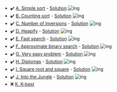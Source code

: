 - :heavy_check_mark: [A. Simple sort](https://codeforces.com/group/QmrArgR1Jp/contest/254626/problem/A) - [Solution](https://github.com/AntonAsmirko/Algorithms/blob/main/Search%20Trees/A.java) ![ing](https://img.shields.io/badge/Java-ED8B00?style=for-the-badge&logo=java&logoColor=white)
- :heavy_check_mark: [B. Counting sort](https://codeforces.com/group/QmrArgR1Jp/contest/254626/problem/B) - [Solution](https://github.com/AntonAsmirko/Algorithms/blob/main/Search%20Trees/A.java) ![ing](https://img.shields.io/badge/Java-ED8B00?style=for-the-badge&logo=java&logoColor=white)
- :heavy_check_mark: [C. Number of inversions](https://codeforces.com/group/QmrArgR1Jp/contest/254626/problem/C) - [Solution](https://github.com/AntonAsmirko/Algorithms/blob/main/Search%20Trees/A.java) ![ing](https://img.shields.io/badge/Java-ED8B00?style=for-the-badge&logo=java&logoColor=white)
- :heavy_check_mark: [D. Heapify](https://codeforces.com/group/QmrArgR1Jp/contest/254626/problem/D) - [Solution](https://github.com/AntonAsmirko/Algorithms/blob/main/Search%20Trees/A.java) ![ing](https://img.shields.io/badge/Java-ED8B00?style=for-the-badge&logo=java&logoColor=white)
- :heavy_check_mark: [E. Fast search](https://codeforces.com/group/QmrArgR1Jp/contest/254626/problem/E) - [Solution](https://github.com/AntonAsmirko/Algorithms/blob/main/Search%20Trees/A.java) ![ing](https://img.shields.io/badge/Java-ED8B00?style=for-the-badge&logo=java&logoColor=white)
- :heavy_check_mark: [F. Approximate binary search](https://codeforces.com/group/QmrArgR1Jp/contest/254626/problem/F) - [Solution](https://github.com/AntonAsmirko/Algorithms/blob/main/Search%20Trees/A.java) ![ing](https://img.shields.io/badge/Java-ED8B00?style=for-the-badge&logo=java&logoColor=white)
- :heavy_check_mark: [G. Very easy problem](https://codeforces.com/group/QmrArgR1Jp/contest/254626/problem/G) - [Solution](https://github.com/AntonAsmirko/Algorithms/blob/main/Search%20Trees/A.java) ![ing](https://img.shields.io/badge/Java-ED8B00?style=for-the-badge&logo=java&logoColor=white)
- :heavy_check_mark: [H. Diplomas](https://codeforces.com/group/QmrArgR1Jp/contest/254626/problem/H) - [Solution](https://github.com/AntonAsmirko/Algorithms/blob/main/Search%20Trees/A.java) ![ing](https://img.shields.io/badge/Java-ED8B00?style=for-the-badge&logo=java&logoColor=white)
- :heavy_check_mark: [I. Square root and square](https://codeforces.com/group/QmrArgR1Jp/contest/254626/problem/I) - [Solution](https://github.com/AntonAsmirko/Algorithms/blob/main/Search%20Trees/A.java) ![ing](https://img.shields.io/badge/Java-ED8B00?style=for-the-badge&logo=java&logoColor=white)
- :heavy_check_mark: [J. Into the Jungle](https://codeforces.com/group/QmrArgR1Jp/contest/254626/problem/J) - [Solution](https://github.com/AntonAsmirko/Algorithms/blob/main/Search%20Trees/A.java) ![ing](https://img.shields.io/badge/Java-ED8B00?style=for-the-badge&logo=java&logoColor=white)
- :x: [K. K-best](https://codeforces.com/group/QmrArgR1Jp/contest/254626/problem/K)